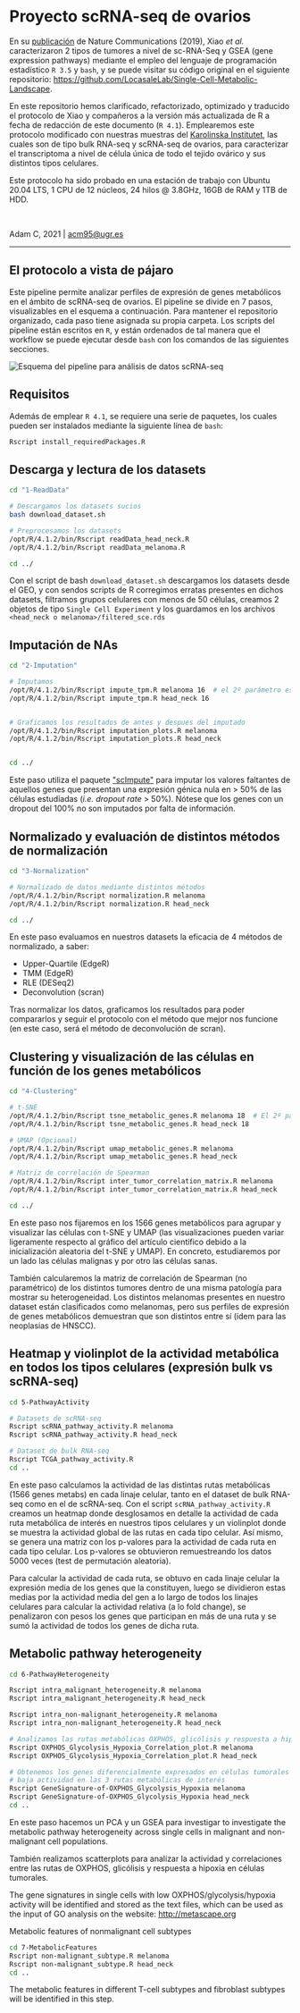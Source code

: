 # Proyecto scRNA-seq de ovarios

En su [publicación](https://www.nature.com/articles/s41467-019-11738-0) de Nature Communications (2019), Xiao _et al._ caracterizaron 2 tipos de tumores a nivel de sc-RNA-Seq y GSEA (gene expression pathways) mediante el empleo del lenguaje de programación estadístico `R 3.5` y `bash`, y se puede visitar su código original en el siguiente repositorio: https://github.com/LocasaleLab/Single-Cell-Metabolic-Landscape.

En este repositorio hemos clarificado, refactorizado, optimizado y traducido el protocolo de Xiao y compañeros a la versión más actualizada de R a fecha de redacción de este documento (`R 4.1`). Emplearemos este protocolo modificado con nuestras muestras del [Karolinska Institutet](https://ki.se/en), las cuales son de tipo bulk RNA-seq y scRNA-seq de ovarios, para caracterizar el transcriptoma a nivel de célula única de todo el tejido ovárico y sus distintos tipos celulares.

Este protocolo ha sido probado en una estación de trabajo con Ubuntu 20.04 LTS, 1 CPU de 12 núcleos, 24 hilos @ 3.8GHz, 16GB de RAM y 1TB de HDD.

<br>

Adam C, 2021 | acm95@ugr.es

------------

## El protocolo a vista de pájaro

Este pipeline permite analizar perfiles de expresión de genes metabólicos en el ámbito de scRNA-seq de ovarios. El pipeline se divide en 7 pasos, visualizables en el esquema a continuación. Para mantener el repositorio organizado, cada paso tiene asignada su propia carpeta. Los scripts del pipeline están escritos en `R`, y están ordenados de tal manera que el workflow se puede ejecutar desde `bash` con los comandos de las siguientes secciones.

![Esquema del pipeline para análisis de datos scRNA-seq](pipeline.png)



## Requisitos

Además de emplear `R 4.1`, se requiere una serie de paquetes, los cuales pueden ser instalados mediante la siguiente línea de `bash`:

``` bash
Rscript install_requiredPackages.R 
```

## Descarga y lectura de los datasets

``` bash
cd "1-ReadData"

# Descargamos los datasets sucios
bash download_dataset.sh

# Preprocesamos los datasets
/opt/R/4.1.2/bin/Rscript readData_head_neck.R
/opt/R/4.1.2/bin/Rscript readData_melanoma.R

cd ../
```

Con el script de bash `download_dataset.sh` descargamos los datasets desde el GEO, y con sendos scripts de R corregimos erratas presentes en dichos datasets, filtramos grupos celulares con menos de 50 células, creamos 2 objetos de tipo `Single Cell Experiment` y los guardamos en los archivos `<head_neck o melanoma>/filtered_sce.rds` 

## Imputación de NAs

``` bash
cd "2-Imputation"

# Imputamos
/opt/R/4.1.2/bin/Rscript impute_tpm.R melanoma 16  # el 2º parámetro es el nº de hilos a usar para el imputado. Por defecto es 1
/opt/R/4.1.2/bin/Rscript impute_tpm.R head_neck 16


# Graficamos los resultados de antes y despues del imputado
/opt/R/4.1.2/bin/Rscript imputation_plots.R melanoma
/opt/R/4.1.2/bin/Rscript imputation_plots.R head_neck


cd ../
```

Este paso utiliza el paquete ["scImpute"](https://github.com/Vivianstats/scImpute) para imputar los valores faltantes de aquellos genes que presentan una expresión génica nula en > 50% de las células estudiadas (_i.e. dropout rate_ > 50%). Nótese que los genes con un dropout del 100% no son imputados por falta de información.

## Normalizado y evaluación de distintos métodos de normalización

``` bash
cd "3-Normalization"

# Normalizado de datos mediante distintos métodos
/opt/R/4.1.2/bin/Rscript normalization.R melanoma
/opt/R/4.1.2/bin/Rscript normalization.R head_neck

cd ../
```

En este paso evaluamos en nuestros datasets la eficacia de 4 métodos de normalizado, a saber:
* Upper-Quartile (EdgeR)
* TMM (EdgeR)
* RLE (DESeq2)
* Deconvolution (scran)

Tras normalizar los datos, graficamos los resultados para poder compararlos y seguir el protocolo con el método que mejor nos funcione (en este caso, será el método de deconvolución de scran).

## Clustering y visualización de las células en función de los genes metabólicos

``` bash
cd "4-Clustering"

# t-SNE
/opt/R/4.1.2/bin/Rscript tsne_metabolic_genes.R melanoma 18  # El 2º parámetro es el nº de hilos para paralelizar el tSNE. Por defecto es 1
/opt/R/4.1.2/bin/Rscript tsne_metabolic_genes.R head_neck 18

# UMAP (Opcional)
/opt/R/4.1.2/bin/Rscript umap_metabolic_genes.R melanoma
/opt/R/4.1.2/bin/Rscript umap_metabolic_genes.R head_neck

# Matriz de correlación de Spearman
/opt/R/4.1.2/bin/Rscript inter_tumor_correlation_matrix.R melanoma
/opt/R/4.1.2/bin/Rscript inter_tumor_correlation_matrix.R head_neck

cd ../
```

En este paso nos fijaremos en los 1566 genes metabólicos para agrupar y visualizar las células con t-SNE y UMAP (las visualizaciones pueden variar ligeramente respecto al gráfico del artículo científico debido a la inicialización aleatoria del t-SNE y UMAP). En concreto, estudiaremos por un lado las células malignas y por otro las células sanas. 

También calcularemos la matriz de correlación de Spearman (no paramétrico) de los distintos tumores dentro de una misma patología para mostrar su heterogeneidad. Los distintos melanomas presentes en nuestro dataset están clasificados como melanomas, pero sus perfiles de expresión de genes metabólicos demuestran que son distintos entre sí (ídem para las neoplasias de HNSCC).


## Heatmap y violinplot de la actividad metabólica en todos los tipos celulares (expresión bulk vs scRNA-seq)

``` bash
cd 5-PathwayActivity

# Datasets de scRNA-seq
Rscript scRNA_pathway_activity.R melanoma
Rscript scRNA_pathway_activity.R head_neck

# Dataset de bulk RNA-seq
Rscript TCGA_pathway_activity.R
cd ..
```

En este paso calculamos la actividad de las distintas rutas metabólicas (1566 genes metabs) en cada linaje celular, tanto en el dataset de bulk RNA-seq como en el de scRNA-seq.
Con el script `scRNA_pathway_activity.R` creamos un heatmap donde desglosamos en detalle la actividad de cada ruta metabólica de interés en nuestros tipos celulares y un violinplot donde se muestra la actividad global de las rutas en cada tipo celular. Así mismo, se genera una matriz con los p-valores para la actividad de cada ruta en cada tipo celular. Los p-valores se obtuvieron remuestreando los datos 5000 veces (test de permutación aleatoria).

Para calcular la actividad de cada ruta, se obtuvo en cada linaje celular la expresión media de los genes que la constituyen, luego se dividieron estas medias por la actividad media del gen a lo largo de todos los linajes celulares para calcular la actividad relativa (a lo fold change), se penalizaron con pesos los genes que participan en más de una ruta y se sumó la actividad de todos los genes de dicha ruta. 



## Metabolic pathway heterogeneity

``` bash
cd 6-PathwayHeterogeneity

Rscript intra_malignant_heterogeneity.R melanoma
Rscript intra_malignant_heterogeneity.R head_neck

Rscript intra_non-malignant_heterogeneity.R melanoma
Rscript intra_non-malignant_heterogeneity.R head_neck

# Analizamos las rutas metabólicas OXPHOS, glicólisis y respuesta a hipoxia
Rscript OXPHOS_Glycolysis_Hypoxia_Correlation_plot.R melanoma
Rscript OXPHOS_Glycolysis_Hypoxia_Correlation_plot.R head_neck

# Obtenemos los genes diferencialmente expresados en células tumorales con 
# baja actividad en las 3 rutas metabólicas de interés
Rscript GeneSignature-of-OXPHOS_Glycolysis_Hypoxia melanoma
Rscript GeneSignature-of-OXPHOS_Glycolysis_Hypoxia head_neck
cd ..
```

En este paso hacemos un PCA y un GSEA para investigar to investigate the metabolic pathway heterogeneity across single cells in malignant and non-malignant cell populations.

También realizamos scatterplots para analizar la actividad y correlaciones entre las rutas de OXPHOS, glicólisis y respuesta a hipoxia en células tumorales. 

The gene signatures in single cells with low OXPHOS/glycolysis/hypoxia activity will be identified and stored as the text files, which can be used as the input of GO analysis on the website: http://metascape.org

Metabolic features of nonmalignant cell subtypes


``` bash
cd 7-MetabolicFeatures
Rscript non-malignant_subtype.R melanoma
Rscript non-malignant_subtype.R head_neck
cd ..
```
The metabolic features in different T-cell subtypes and fibroblast subtypes will be identified in this step. 

